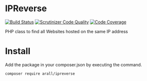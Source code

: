 # IPReverse

[![Build Status](https://travis-ci.org/arall/ipreverse.svg)](https://travis-ci.org/arall/ipreverse) [![Scrutinizer Code Quality](https://scrutinizer-ci.com/g/arall/ipreverse/badges/quality-score.png?b=master)](https://scrutinizer-ci.com/g/arall/ipreverse/?branch=master) [![Code Coverage](https://scrutinizer-ci.com/g/arall/ipreverse/badges/coverage.png?b=master)](https://scrutinizer-ci.com/g/arall/ipreverse/?branch=master)

PHP class to find all Websites hosted on the same IP address

# Install

Add the package in your composer.json by executing the command.

```
composer require arall/ipreverse
